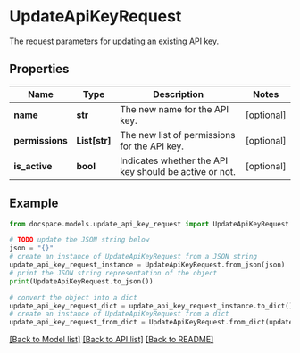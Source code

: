 # UpdateApiKeyRequest

The request parameters for updating an existing API key.

## Properties

Name | Type | Description | Notes
------------ | ------------- | ------------- | -------------
**name** | **str** | The new name for the API key. | [optional] 
**permissions** | **List[str]** | The new list of permissions for the API key. | [optional] 
**is_active** | **bool** | Indicates whether the API key should be active or not. | [optional] 

## Example

```python
from docspace.models.update_api_key_request import UpdateApiKeyRequest

# TODO update the JSON string below
json = "{}"
# create an instance of UpdateApiKeyRequest from a JSON string
update_api_key_request_instance = UpdateApiKeyRequest.from_json(json)
# print the JSON string representation of the object
print(UpdateApiKeyRequest.to_json())

# convert the object into a dict
update_api_key_request_dict = update_api_key_request_instance.to_dict()
# create an instance of UpdateApiKeyRequest from a dict
update_api_key_request_from_dict = UpdateApiKeyRequest.from_dict(update_api_key_request_dict)
```
[[Back to Model list]](../README.md#documentation-for-models) [[Back to API list]](../README.md#documentation-for-api-endpoints) [[Back to README]](../README.md)



